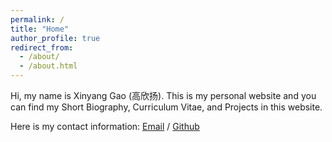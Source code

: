 ```yaml
---
permalink: /
title: "Home"
author_profile: true
redirect_from: 
  - /about/
  - /about.html
---
```


Hi, my name is Xinyang Gao (高欣扬). This is my personal website and you can find my Short Biography, Curriculum Vitae, and Projects in this website.

Here is my contact information: [Email](xg344@cornell.edu) / [Github](https://github.com/xinyanggao0419)
